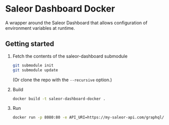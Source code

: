 # Saleor Dashboard Docker

A wrapper around the Saleor Dashboard that allows configuration of environment variables at runtime.

## Getting started

1. Fetch the contents of the saleor-dashboard submodule

    ```sh
    git submodule init
    git submodule update
    ```

    (Or clone the repo with the `--recursive` option.)

2. Build

    ```sh
    docker build -t saleor-dashboard-docker .
    ```

3. Run

    ```sh
    docker run -p 8080:80 -e API_URI=https://my-saleor-api.com/graphql/ saleor-dashboard-docker
    ```
